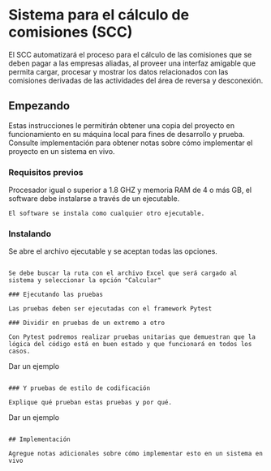# Sistema para el cálculo de comisiones (SCC)

El SCC automatizará el proceso para el cálculo de las comisiones que se deben pagar a las empresas aliadas, al proveer una interfaz amigable que permita cargar, procesar y mostrar los datos relacionados con las comisiones derivadas de las actividades del área de reversa y desconexión.

## Empezando

Estas instrucciones le permitirán obtener una copia del proyecto en funcionamiento en su máquina local para fines de desarrollo y prueba. Consulte implementación para obtener notas sobre cómo implementar el proyecto en un sistema en vivo.

### Requisitos previos

Procesador igual o superior a 1.8 GHZ y memoria RAM de 4 o más GB, el software debe instalarse a través de un ejecutable.

```
El software se instala como cualquier otro ejecutable. 
```

### Instalando

Se abre el archivo ejecutable y se aceptan todas las opciones.

```

Se debe buscar la ruta con el archivo Excel que será cargado al sistema y seleccionar la opción "Calcular" 

### Ejecutando las pruebas

Las pruebas deben ser ejecutadas con el framework Pytest

### Dividir en pruebas de un extremo a otro

Con Pytest podremos realizar pruebas unitarias que demuestran que la lógica del código está en buen estado y que funcionará en todos los casos.

```
Dar un ejemplo
```

### Y pruebas de estilo de codificación

Explique qué prueban estas pruebas y por qué.

```
Dar un ejemplo
```

## Implementación

Agregue notas adicionales sobre cómo implementar esto en un sistema en vivo

